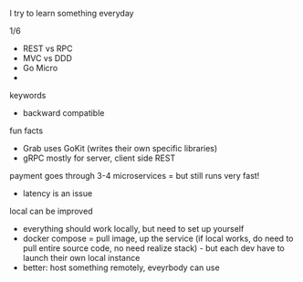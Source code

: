 I try to learn something everyday

1/6 
- REST vs RPC 
- MVC vs DDD 
- Go Micro
- 

keywords
- backward compatible 

fun facts
- Grab uses GoKit (writes their own specific libraries)
- gRPC mostly for server, client side REST 

payment goes through 3-4 microservices = but still runs very fast! 
- latency is an issue 

local can be improved
- everything should work locally, but need to set up yourself 
- docker compose = pull image, up the service (if local works, do need to pull entire source code, no need realize stack) - but each dev have to launch their own local instance 
- better: host something remotely, eveyrbody can use